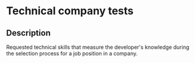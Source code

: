# Technical company tests

## Description

Requested technical skills that measure the developer's knowledge during the selection process for a job position in a company.
